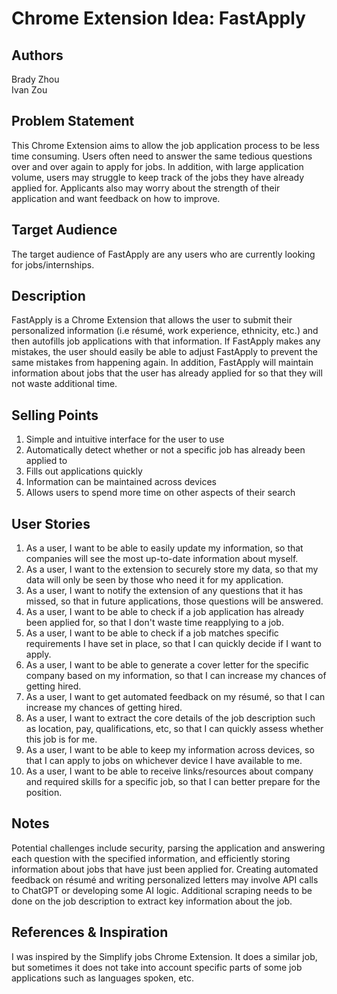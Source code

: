 # Chrome Extension Idea: FastApply

## Authors

Brady Zhou\
Ivan Zou

## Problem Statement
This Chrome Extension aims to allow the job application process to be less time consuming. Users often need to answer the same tedious questions over and over again to apply for jobs. In addition, with large application volume, users may struggle to keep track of the jobs they have already applied for. Applicants also may worry about the strength of their application and want feedback on how to improve.

## Target Audience
The target audience of FastApply are any users who are currently looking for jobs/internships.

## Description
FastApply is a Chrome Extension that allows the user to submit their personalized information (i.e résumé, work experience, ethnicity, etc.) and then autofills job applications with that information. If FastApply makes any mistakes, the user should easily be able to adjust FastApply to prevent the same mistakes from happening again. In addition, FastApply will maintain information about jobs that the user has already applied for so that they will not waste additional time.

## Selling Points

1. Simple and intuitive interface for the user to use
2. Automatically detect whether or not a specific job has already been applied to
3. Fills out applications quickly
4. Information can be maintained across devices
5. Allows users to spend more time on other aspects of their search

## User Stories
1. As a user, I want to be able to easily update my information, so that companies will see the most up-to-date information about myself.
2. As a user, I want to the extension to securely store my data, so that my data will only be seen by those who need it for my application.
3. As a user, I want to notify the extension of any questions that it has missed, so that in future applications, those questions will be answered.
4. As a user, I want to be able to check if a job application has already been applied for, so that I don't waste time reapplying to a job.
5. As a user, I want to be able to check if a job matches specific requirements I have set in place, so that I can quickly decide if I want to apply.
6. As a user, I want to be able to generate a cover letter for the specific company based on my information, so that I can increase my chances of getting hired.
7. As a user, I want to get automated feedback on my résumé, so that I can increase my chances of getting hired.
8. As a user, I want to extract the core details of the job description such as location, pay, qualifications, etc, so that I can quickly assess whether this job is for me.
9. As a user, I want to be able to keep my information across devices, so that I can apply to jobs on whichever device I have available to me.
10. As a user, I want to be able to receive links/resources about company and required skills for a specific job, so that I can better prepare for the position.

## Notes
Potential challenges include security, parsing the application and answering each question with the specified information, and efficiently storing information about jobs that have just been applied for. Creating automated feedback on résumé and writing personalized letters may involve API calls to ChatGPT or developing some AI logic. Additional scraping needs to be done on the job description to extract key information about the job.
## References & Inspiration

I was inspired by the Simplify jobs Chrome Extension. It does a similar job, but sometimes it does not take into account specific parts of some job applications such as languages spoken, etc.
